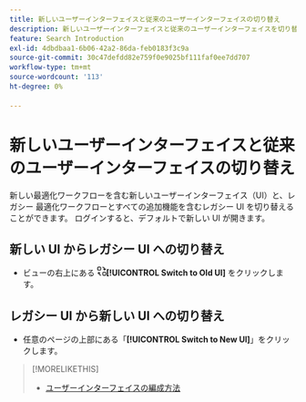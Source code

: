 ```yaml
---
title: 新しいユーザーインターフェイスと従来のユーザーインターフェイスの切り替え
description: 新しいユーザーインターフェイスと従来のユーザーインターフェイスを切り替える方法について説明します。
feature: Search Introduction
exl-id: 4dbdbaa1-6b06-42a2-86da-feb0183f3c9a
source-git-commit: 30c47defdd82e759f0e9025bf111faf0ee7dd707
workflow-type: tm+mt
source-wordcount: '113'
ht-degree: 0%

---
```


# 新しいユーザーインターフェイスと従来のユーザーインターフェイスの切り替え

新しい最適化ワークフローを含む新しいユーザーインターフェイス（UI）と、レガシー <!-- default optimization workflow --> 最適化ワークフローとすべての追加機能を含むレガシー UI を切り替えることができます。 ログインすると、デフォルトで新しい UI が開きます。

## 新しい UI からレガシー UI への切り替え

* ビューの右上にある ![ 古い UI に切り替え ](/help/search-social-commerce/assets/switch-to-old-ui.png " 古い UI に切り替え ")**[!UICONTROL Switch to Old UI]** をクリックします。

## レガシー UI から新しい UI への切り替え

* 任意のページの上部にある「**[!UICONTROL Switch to New UI]**」をクリックします。

>[!MORELIKETHIS]
>
>* [ ユーザーインターフェイスの編成方法 ](user-interface.md)
